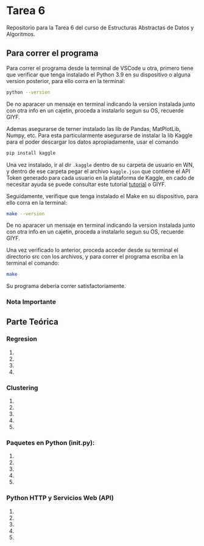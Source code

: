 # Tarea 6
Repositorio para la Tarea 6 del curso de Estructuras Abstractas de Datos y Algoritmos.


## Para correr el programa

Para correr el programa desde la terminal de VSCode u otra, primero tiene que verificar que tenga instalado el Python 3.9 en su dispositivo o alguna version posterior, para ello corra en la terminal:

```bash
python --version
```
De no aparacer un mensaje en terminal indicando la version instalada junto con otra info en un cajetin, proceda a instalarlo segun su OS, recuerde GIYF.

Ademas asegurarse de terner instalado las lib de Pandas, MatPlotLib, Numpy, etc. Para esta particularmente asegurarse de instalar la lib Kaggle para el poder descargar los datos apropiadamente, usar el comando

```bash
pip install kaggle
```

Una vez instalado, ir al dir `.kaggle` dentro de su carpeta de usuario en WN, y dentro de ese carpeta pegar el archivo `kaggle.json` que contiene el API Token generado para cada usuario en la plataforma de Kaggle, en cado de necesitar ayuda se puede consultar este tutorial [tutorial](https://www.youtube.com/watch?v=92q7msmbxO0/) o GIYF.


Seguidamente, verifique que tenga instalado el Make en su dispositivo, para ello corra en la terminal:

```bash
make --version
```

De no aparacer un mensaje en terminal indicando la version instalada junto con otra info en un cajetin, proceda a instalarlo segun su OS, recuerde GIYF.

Una vez verificado lo anterior, proceda acceder desde su terminal el directorio src con los archivos, y para correr el programa escriba en la terminal el comando:

```bash
make 
```

Su programa deberia correr satisfactoriamente. 

### Nota Importante



## Parte Teórica 

### Regresion

1. 


2. 

3. 

4. 

### Clustering

1. 

2. 

3. 

4. 

5. 





### Paquetes en Python (__init__.py):
 
1. 

2. 

3. 

4. 

5. 

 


### Python HTTP y Servicios Web (API)

1. 

2. 

3. 

4. 

5. 


